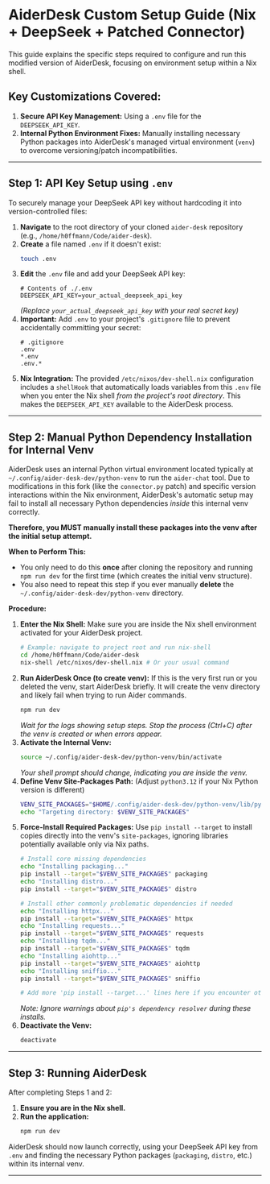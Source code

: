 # AiderDesk Custom Setup Guide (Nix + DeepSeek + Patched Connector)

This guide explains the specific steps required to configure and run this modified version of AiderDesk, focusing on environment setup within a Nix shell.

## Key Customizations Covered:

1.  **Secure API Key Management:** Using a `.env` file for the `DEEPSEEK_API_KEY`.
2.  **Internal Python Environment Fixes:** Manually installing necessary Python packages into AiderDesk's managed virtual environment (`venv`) to overcome versioning/patch incompatibilities.

---

## Step 1: API Key Setup using `.env`

To securely manage your DeepSeek API key without hardcoding it into version-controlled files:

1.  **Navigate** to the root directory of your cloned `aider-desk` repository (e.g., `/home/h0ffmann/Code/aider-desk`).
2.  **Create** a file named `.env` if it doesn't exist:
    ```bash
    touch .env
    ```
3.  **Edit** the `.env` file and add your DeepSeek API key:
    ```dotenv
    # Contents of ./.env
    DEEPSEEK_API_KEY=your_actual_deepseek_api_key
    ```
    *(Replace `your_actual_deepseek_api_key` with your real secret key)*
4.  **Important:** Add `.env` to your project's `.gitignore` file to prevent accidentally committing your secret:
    ```gitignore
    # .gitignore
    .env
    *.env
    .env.*
    ```
5.  **Nix Integration:** The provided `/etc/nixos/dev-shell.nix` configuration includes a `shellHook` that automatically loads variables from this `.env` file when you enter the Nix shell *from the project's root directory*. This makes the `DEEPSEEK_API_KEY` available to the AiderDesk process.

---

## Step 2: Manual Python Dependency Installation for Internal Venv

AiderDesk uses an internal Python virtual environment located typically at `~/.config/aider-desk-dev/python-venv` to run the `aider-chat` tool. Due to modifications in this fork (like the `connector.py` patch) and specific version interactions within the Nix environment, AiderDesk's automatic setup may fail to install all necessary Python dependencies *inside* this internal venv correctly.

**Therefore, you MUST manually install these packages into the venv after the initial setup attempt.**

**When to Perform This:**

*   You only need to do this **once** after cloning the repository and running `npm run dev` for the first time (which creates the initial venv structure).
*   You also need to repeat this step if you ever manually **delete** the `~/.config/aider-desk-dev/python-venv` directory.

**Procedure:**

1.  **Enter the Nix Shell:** Make sure you are inside the Nix shell environment activated for your AiderDesk project.
    ```bash
    # Example: navigate to project root and run nix-shell
    cd /home/h0ffmann/Code/aider-desk
    nix-shell /etc/nixos/dev-shell.nix # Or your usual command
    ```
2.  **Run AiderDesk Once (to create venv):** If this is the very first run or you deleted the venv, start AiderDesk briefly. It will create the venv directory and likely fail when trying to run Aider commands.
    ```bash
    npm run dev
    ```
    *Wait for the logs showing setup steps. Stop the process (Ctrl+C) after the venv is created or when errors appear.*
3.  **Activate the Internal Venv:**
    ```bash
    source ~/.config/aider-desk-dev/python-venv/bin/activate
    ```
    *Your shell prompt should change, indicating you are inside the venv.*
4.  **Define Venv Site-Packages Path:** (Adjust `python3.12` if your Nix Python version is different)
    ```bash
    VENV_SITE_PACKAGES="$HOME/.config/aider-desk-dev/python-venv/lib/python3.12/site-packages"
    echo "Targeting directory: $VENV_SITE_PACKAGES"
    ```
5.  **Force-Install Required Packages:** Use `pip install --target` to install copies directly into the venv's `site-packages`, ignoring libraries potentially available only via Nix paths.
    ```bash
    # Install core missing dependencies
    echo "Installing packaging..."
    pip install --target="$VENV_SITE_PACKAGES" packaging
    echo "Installing distro..."
    pip install --target="$VENV_SITE_PACKAGES" distro

    # Install other commonly problematic dependencies if needed
    echo "Installing httpx..."
    pip install --target="$VENV_SITE_PACKAGES" httpx
    echo "Installing requests..."
    pip install --target="$VENV_SITE_PACKAGES" requests
    echo "Installing tqdm..."
    pip install --target="$VENV_SITE_PACKAGES" tqdm
    echo "Installing aiohttp..."
    pip install --target="$VENV_SITE_PACKAGES" aiohttp
    echo "Installing sniffio..."
    pip install --target="$VENV_SITE_PACKAGES" sniffio

    # Add more 'pip install --target...' lines here if you encounter other ModuleNotFoundErrors
    ```
    *Note: Ignore warnings about `pip's dependency resolver` during these installs.*
6.  **Deactivate the Venv:**
    ```bash
    deactivate
    ```

---

## Step 3: Running AiderDesk

After completing Steps 1 and 2:

1.  **Ensure you are in the Nix shell.**
2.  **Run the application:**
    ```bash
    npm run dev
    ```

AiderDesk should now launch correctly, using your DeepSeek API key from `.env` and finding the necessary Python packages (`packaging`, `distro`, etc.) within its internal venv.

---
